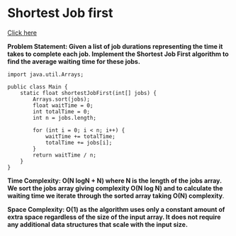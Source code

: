 # Shortest Job first

[Click here](https://www.geeksforgeeks.org/problems/shortest-job-first/1?utm_source=youtube&utm_medium=collab_striver_ytdescription&utm_campaign=shortest-job-first)





**Problem Statement: Given a list of job durations representing the time it takes to complete each job. Implement the Shortest Job First algorithm to find the average waiting time for these jobs.**
```
import java.util.Arrays;

public class Main {
    static float shortestJobFirst(int[] jobs) {
        Arrays.sort(jobs);
        float waitTime = 0;
        int totalTime = 0;
        int n = jobs.length;

        for (int i = 0; i < n; i++) {
            waitTime += totalTime;
            totalTime += jobs[i];
        }
        return waitTime / n;
    }
}

```
**Time Complexity: O(N logN + N) where N is the length of the jobs array. We sort the jobs array giving complexity O(N log N) and to calculate the waiting time we iterate through the sorted array taking O(N) complexity**.

**Space Complexity: O(1) as the algorithm uses only a constant amount of extra space regardless of the size of the input array. It does not require any additional data structures that scale with the input size.**





